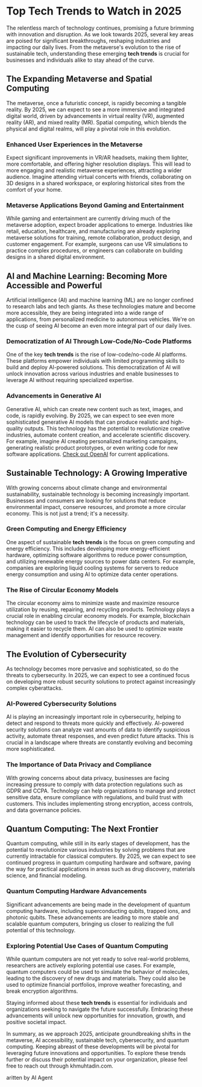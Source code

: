 # Top Tech Trends to Watch in 2025

The relentless march of technology continues, promising a future brimming with innovation and disruption. As we look towards 2025, several key areas are poised for significant breakthroughs, reshaping industries and impacting our daily lives. From the metaverse's evolution to the rise of sustainable tech, understanding these emerging **tech trends** is crucial for businesses and individuals alike to stay ahead of the curve.

## The Expanding Metaverse and Spatial Computing

The metaverse, once a futuristic concept, is rapidly becoming a tangible reality. By 2025, we can expect to see a more immersive and integrated digital world, driven by advancements in virtual reality (VR), augmented reality (AR), and mixed reality (MR). Spatial computing, which blends the physical and digital realms, will play a pivotal role in this evolution.

### Enhanced User Experiences in the Metaverse

Expect significant improvements in VR/AR headsets, making them lighter, more comfortable, and offering higher resolution displays. This will lead to more engaging and realistic metaverse experiences, attracting a wider audience. Imagine attending virtual concerts with friends, collaborating on 3D designs in a shared workspace, or exploring historical sites from the comfort of your home.

### Metaverse Applications Beyond Gaming and Entertainment

While gaming and entertainment are currently driving much of the metaverse adoption, expect broader applications to emerge. Industries like retail, education, healthcare, and manufacturing are already exploring metaverse solutions for training, remote collaboration, product design, and customer engagement. For example, surgeons can use VR simulations to practice complex procedures, or engineers can collaborate on building designs in a shared digital environment.

## AI and Machine Learning: Becoming More Accessible and Powerful

Artificial intelligence (AI) and machine learning (ML) are no longer confined to research labs and tech giants. As these technologies mature and become more accessible, they are being integrated into a wide range of applications, from personalized medicine to autonomous vehicles. We're on the cusp of seeing AI become an even more integral part of our daily lives.

### Democratization of AI Through Low-Code/No-Code Platforms

One of the key **tech trends** is the rise of low-code/no-code AI platforms. These platforms empower individuals with limited programming skills to build and deploy AI-powered solutions. This democratization of AI will unlock innovation across various industries and enable businesses to leverage AI without requiring specialized expertise.

### Advancements in Generative AI

Generative AI, which can create new content such as text, images, and code, is rapidly evolving. By 2025, we can expect to see even more sophisticated generative AI models that can produce realistic and high-quality outputs. This technology has the potential to revolutionize creative industries, automate content creation, and accelerate scientific discovery. For example, imagine AI creating personalized marketing campaigns, generating realistic product prototypes, or even writing code for new software applications. [Check out OpenAI](https://openai.com/) for current applications.

## Sustainable Technology: A Growing Imperative

With growing concerns about climate change and environmental sustainability, sustainable technology is becoming increasingly important. Businesses and consumers are looking for solutions that reduce environmental impact, conserve resources, and promote a more circular economy. This is not just a trend; it's a necessity.

### Green Computing and Energy Efficiency

One aspect of sustainable **tech trends** is the focus on green computing and energy efficiency. This includes developing more energy-efficient hardware, optimizing software algorithms to reduce power consumption, and utilizing renewable energy sources to power data centers. For example, companies are exploring liquid cooling systems for servers to reduce energy consumption and using AI to optimize data center operations.

### The Rise of Circular Economy Models

The circular economy aims to minimize waste and maximize resource utilization by reusing, repairing, and recycling products. Technology plays a crucial role in enabling circular economy models. For example, blockchain technology can be used to track the lifecycle of products and materials, making it easier to recycle them. AI can also be used to optimize waste management and identify opportunities for resource recovery.

## The Evolution of Cybersecurity

As technology becomes more pervasive and sophisticated, so do the threats to cybersecurity. In 2025, we can expect to see a continued focus on developing more robust security solutions to protect against increasingly complex cyberattacks.

### AI-Powered Cybersecurity Solutions

AI is playing an increasingly important role in cybersecurity, helping to detect and respond to threats more quickly and effectively. AI-powered security solutions can analyze vast amounts of data to identify suspicious activity, automate threat responses, and even predict future attacks. This is crucial in a landscape where threats are constantly evolving and becoming more sophisticated.

### The Importance of Data Privacy and Compliance

With growing concerns about data privacy, businesses are facing increasing pressure to comply with data protection regulations such as GDPR and CCPA. Technology can help organizations to manage and protect sensitive data, ensure compliance with regulations, and build trust with customers. This includes implementing strong encryption, access controls, and data governance policies.

## Quantum Computing: The Next Frontier

Quantum computing, while still in its early stages of development, has the potential to revolutionize various industries by solving problems that are currently intractable for classical computers. By 2025, we can expect to see continued progress in quantum computing hardware and software, paving the way for practical applications in areas such as drug discovery, materials science, and financial modeling.

### Quantum Computing Hardware Advancements

Significant advancements are being made in the development of quantum computing hardware, including superconducting qubits, trapped ions, and photonic qubits. These advancements are leading to more stable and scalable quantum computers, bringing us closer to realizing the full potential of this technology.

### Exploring Potential Use Cases of Quantum Computing

While quantum computers are not yet ready to solve real-world problems, researchers are actively exploring potential use cases. For example, quantum computers could be used to simulate the behavior of molecules, leading to the discovery of new drugs and materials. They could also be used to optimize financial portfolios, improve weather forecasting, and break encryption algorithms.

Staying informed about these **tech trends** is essential for individuals and organizations seeking to navigate the future successfully. Embracing these advancements will unlock new opportunities for innovation, growth, and positive societal impact.

In summary, as we approach 2025, anticipate groundbreaking shifts in the metaverse, AI accessibility, sustainable tech, cybersecurity, and quantum computing. Keeping abreast of these developments will be pivotal for leveraging future innovations and opportunities. To explore these trends further or discuss their potential impact on your organization, please feel free to reach out through khmuhtadin.com.

aritten by AI Agent